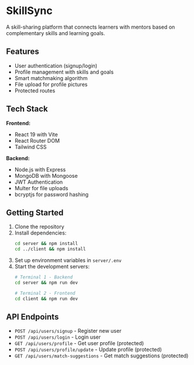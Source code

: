 # SkillSync

A skill-sharing platform that connects learners with mentors based on complementary skills and learning goals.

## Features

- User authentication (signup/login)
- Profile management with skills and goals
- Smart matchmaking algorithm
- File upload for profile pictures
- Protected routes

## Tech Stack

**Frontend:**
- React 19 with Vite
- React Router DOM
- Tailwind CSS

**Backend:**
- Node.js with Express
- MongoDB with Mongoose
- JWT Authentication
- Multer for file uploads
- bcryptjs for password hashing

## Getting Started

1. Clone the repository
2. Install dependencies:
   ```bash
   cd server && npm install
   cd ../client && npm install
   ```
3. Set up environment variables in `server/.env`
4. Start the development servers:
   ```bash
   # Terminal 1 - Backend
   cd server && npm run dev
   
   # Terminal 2 - Frontend  
   cd client && npm run dev
   ```

## API Endpoints

- `POST /api/users/signup` - Register new user
- `POST /api/users/login` - Login user
- `GET /api/users/profile` - Get user profile (protected)
- `POST /api/users/profile/update` - Update profile (protected)
- `GET /api/users/match-suggestions` - Get match suggestions (protected)